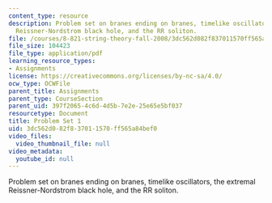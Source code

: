 ```yaml
---
content_type: resource
description: Problem set on branes ending on branes, timelike oscillators, the extremal
  Reissner-Nordstrom black hole, and the RR soliton.
file: /courses/8-821-string-theory-fall-2008/3dc562d082f837011570ff565a84bef0_pset01.pdf
file_size: 104423
file_type: application/pdf
learning_resource_types:
- Assignments
license: https://creativecommons.org/licenses/by-nc-sa/4.0/
ocw_type: OCWFile
parent_title: Assignments
parent_type: CourseSection
parent_uid: 397f2065-4c6d-4d5b-7e2e-25e65e5bf037
resourcetype: Document
title: Problem Set 1
uid: 3dc562d0-82f8-3701-1570-ff565a84bef0
video_files:
  video_thumbnail_file: null
video_metadata:
  youtube_id: null
---
```

Problem set on branes ending on branes, timelike oscillators, the extremal Reissner-Nordstrom black hole, and the RR soliton.